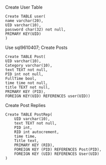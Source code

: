 Create User Table

    Create TABLE user(
    name varchar(20),
    UID varchar(10),
    password char(32) not null,
    PRIMARY KEY(UID)
    )
Use sql9610407;
Create Posts

    Create TABLE Post(
    UID varchar(10),
    Category varchar(10),
    text TEXT not null,
    PID int not null,
    FullTime bool,
    time time not null,
    title TEXT not null,
    PRIMARY KEY (PID),
    FOREIGN KEY(UID) REFERENCES user(UID))
Create Post Replies

    Create TABLE PostRep(
        UID varchar(10),
        text TEXT not null,
        PID int,
        RID int autocrement,
        time time,
        Title text,
        PRIMARY KEY (RID),
        FOREIGN KEY (PID) REFERENCES Post(PID),
        FOREIGN KEY (UID) REFERENCES User(UID)
    )